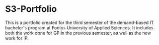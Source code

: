 # S3-Portfolio
This is a portfolio created for the third semester of the demand-based IT bachelor's program at Fontys University of Applied Sciences. It includes both the work done for GP in the previous semester, as well as the new work for IP.
